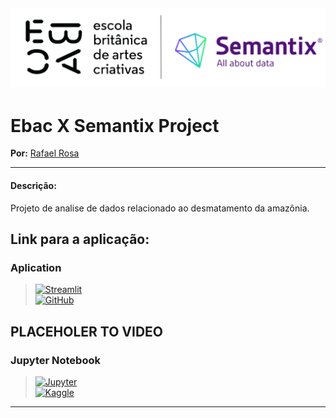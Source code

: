 [![](https://raw.githubusercontent.com/raafarosa/Ebac-Semantix/main/utilities/Logos_colab.jpg)](https://github.com/raafarosa/Ebac_Data_Scientist_General)
---

# Ebac X Semantix Project

**Por:** [Rafael Rosa](https://www.linkedin.com/in/rafael-rosa-alves/)<br>

---

#### **Descrição:**
Projeto de analise de dados relacionado ao desmatamento da amazônia.

## Link para a aplicação:

### Aplication

> [![Streamlit](https://img.shields.io/badge/Streamlit-FF4B4B?logo=Streamlit&logoColor=white)](https://ebac-x-semantix-project.streamlit.app/) <br>
> [![GitHub](https://img.shields.io/github/directory-file-count/raafarosa/Ebac_Data_Scientist_General/Module_19_-_Streamlit2%2FPractice_1?type=dir&style=flat-square&logo=Github)](https://github.com/raafarosa/Ebac-Semantix/blob/main/MainPageSemantix.py)

PLACEHOLER TO VIDEO
---

### Jupyter Notebook

  > [![Jupyter](https://img.shields.io/badge/Jupyter-F37626.svg?&logo=Jupyter&logoColor=white)](https://github.com/raafarosa/Ebac-Semantix/blob/main/ebac-x-semantix-project.ipynb) <br>
> [![Kaggle](https://kaggle.com/static/images/open-in-kaggle.svg)](https://www.kaggle.com/code/raafarosa/ebac-x-semantix-project)<br>
---